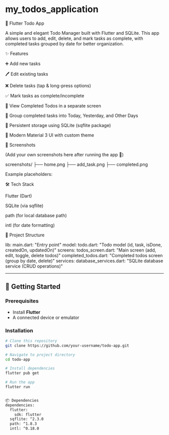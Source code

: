 # my_todos_application

📝 Flutter Todo App

A simple and elegant Todo Manager built with Flutter and SQLite.
This app allows users to add, edit, delete, and mark tasks as complete, with completed tasks grouped by date for better organization.

✨ Features

➕ Add new tasks

🖊️ Edit existing tasks

❌ Delete tasks (tap & long-press options)

✅ Mark tasks as complete/incomplete

📂 View Completed Todos in a separate screen

📅 Group completed tasks into Today, Yesterday, and Other Days

💾 Persistent storage using SQLite (sqflite package)

🎨 Modern Material 3 UI with custom theme

📸 Screenshots

(Add your own screenshots here after running the app 🙂)

screenshots/
├── home.png
├── add_task.png
├── completed.png


Example placeholders:




🛠️ Tech Stack

Flutter (Dart)

SQLite (via sqflite)

path (for local database path)

intl (for date formatting)

📂 Project Structure

lib:
  main.dart: "Entry point"
  model:
    todo.dart: "Todo model (id, task, isDone, createdOn, updatedOn)"
  screens:
    todos_screen.dart: "Main screen (add, edit, toggle, delete todos)"
    completed_todos.dart: "Completed todos screen (group by date, delete)"
  services:
    database_services.dart: "SQLite database service (CRUD operations)"



---

## 🚀 Getting Started

### Prerequisites
- Install **Flutter**
- A connected device or emulator

### Installation
```bash
# Clone this repository
git clone https://github.com/your-username/todo-app.git

# Navigate to project directory
cd todo-app

# Install dependencies
flutter pub get

# Run the app
flutter run


📦 Dependencies
dependencies:
  flutter:
    sdk: flutter
  sqflite: ^2.3.0
  path: ^1.8.3
  intl: ^0.18.0
